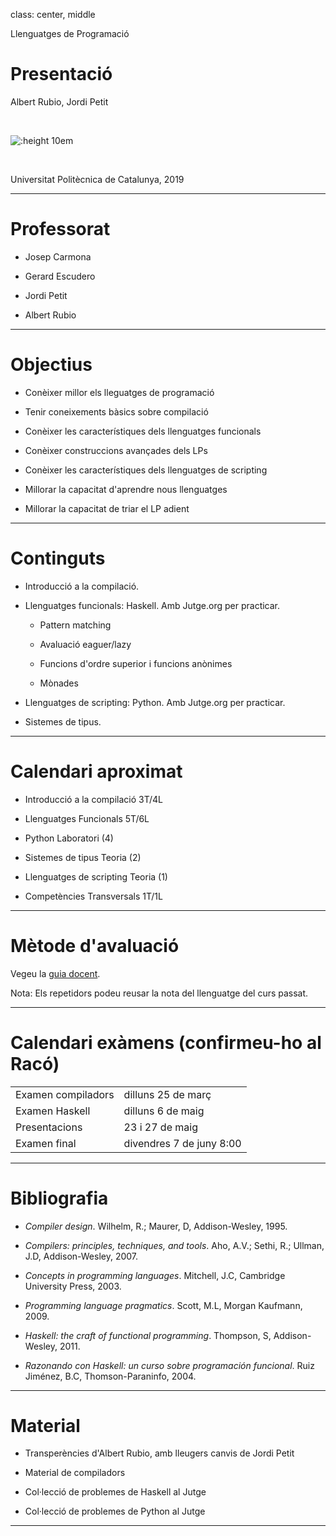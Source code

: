 
class: center, middle


Llenguatges de Programació

# Presentació

Albert Rubio, Jordi Petit

<br/>

![:height 10em](img/hello-world.png)

<br/>

Universitat Politècnica de Catalunya, 2019


---

# Professorat


- Josep Carmona

- Gerard Escudero

- Jordi Petit

- Albert Rubio



---

# Objectius



- Conèixer millor els lleguatges de programació

- Tenir coneixements bàsics sobre compilació

- Conèixer les característiques dels llenguatges funcionals

- Conèixer construccions avançades dels LPs

- Conèixer les característiques dels llenguatges de scripting

- Millorar la capacitat d'aprendre nous llenguatges

- Millorar la capacitat de triar el LP adient


---

# Continguts


- Introducció a la compilació.

- Llenguatges funcionals: Haskell. Amb Jutge.org per practicar.

  - Pattern matching

  - Avaluació eaguer/lazy

  - Funcions d'ordre superior i funcions anònimes

  - Mònades

- Llenguatges de scripting: Python. Amb Jutge.org per practicar.

- Sistemes de tipus.


---

# Calendari aproximat


- Introducció a la compilació 3T/4L

- Llenguatges Funcionals 5T/6L

- Python Laboratori (4)

- Sistemes de tipus Teoria (2)

- Llenguatges de scripting Teoria (1)

- Competències Transversals 1T/1L


---

# Mètode d'avaluació

Vegeu la [guia docent](https://www.fib.upc.edu/ca/estudis/graus/grau-en-enginyeria-informatica/pla-destudis/assignatures/LP).

Nota: Els repetidors podeu reusar la nota del llenguatge del curs passat.


---

# Calendari exàmens (confirmeu-ho al Racó)

|   |   |
|---|---|
| Examen compiladors | dilluns 25 de març |
| Examen Haskell | dilluns 6 de maig |
| Presentacions | 23 i 27 de maig |
| Examen final | divendres 7 de juny 8:00 |

---

# Bibliografia

- *Compiler design*. Wilhelm, R.; Maurer, D, Addison-Wesley, 1995.

- *Compilers: principles, techniques, and tools*. Aho, A.V.; Sethi, R.;
Ullman, J.D, Addison-Wesley, 2007.

- *Concepts in programming languages*. Mitchell, J.C, Cambridge University Press, 2003.

- *Programming language pragmatics*. Scott, M.L, Morgan Kaufmann, 2009.

- *Haskell: the craft of functional programming*. Thompson, S, Addison-Wesley, 2011.

- *Razonando con Haskell: un curso sobre programación funcional*. Ruiz Jiménez, B.C,
Thomson-Paraninfo, 2004.


---

# Material

- Transperències d'Albert Rubio, amb lleugers canvis de Jordi Petit

- Material de compiladors

- Col·lecció de problemes de Haskell al Jutge

- Col·lecció de problemes de Python al Jutge

---
